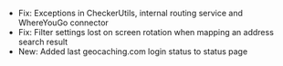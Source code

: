 
- Fix: Exceptions in CheckerUtils, internal routing service and WhereYouGo connector
- Fix: Filter settings lost on screen rotation when mapping an address search result
- New: Added last geocaching.com login status to status page

